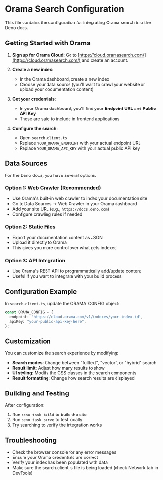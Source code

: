 # Orama Search Configuration

This file contains the configuration for integrating Orama search into the Deno
docs.

## Getting Started with Orama

1. **Sign up for Orama Cloud**: Go to
   [https://cloud.oramasearch.com/](https://cloud.oramasearch.com/) and create
   an account.

2. **Create a new index**:
   - In the Orama dashboard, create a new index
   - Choose your data source (you'll want to crawl your website or upload your
     documentation content)

3. **Get your credentials**:
   - In your Orama dashboard, you'll find your **Endpoint URL** and **Public API
     Key**
   - These are safe to include in frontend applications

4. **Configure the search**:
   - Open `search.client.ts`
   - Replace `YOUR_ORAMA_ENDPOINT` with your actual endpoint URL
   - Replace `YOUR_ORAMA_API_KEY` with your actual public API key

## Data Sources

For the Deno docs, you have several options:

### Option 1: Web Crawler (Recommended)

- Use Orama's built-in web crawler to index your documentation site
- Go to Data Sources → Web Crawler in your Orama dashboard
- Add your site URL (e.g., `https://docs.deno.com`)
- Configure crawling rules if needed

### Option 2: Static Files

- Export your documentation content as JSON
- Upload it directly to Orama
- This gives you more control over what gets indexed

### Option 3: API Integration

- Use Orama's REST API to programmatically add/update content
- Useful if you want to integrate with your build process

## Configuration Example

In `search.client.ts`, update the ORAMA_CONFIG object:

```typescript
const ORAMA_CONFIG = {
  endpoint: "https://cloud.orama.com/v1/indexes/your-index-id",
  apiKey: "your-public-api-key-here",
};
```

## Customization

You can customize the search experience by modifying:

- **Search modes**: Change between "fulltext", "vector", or "hybrid" search
- **Result limit**: Adjust how many results to show
- **UI styling**: Modify the CSS classes in the search components
- **Result formatting**: Change how search results are displayed

## Building and Testing

After configuration:

1. Run `deno task build` to build the site
2. Run `deno task serve` to test locally
3. Try searching to verify the integration works

## Troubleshooting

- Check the browser console for any error messages
- Ensure your Orama credentials are correct
- Verify your index has been populated with data
- Make sure the search.client.js file is being loaded (check Network tab in
  DevTools)
